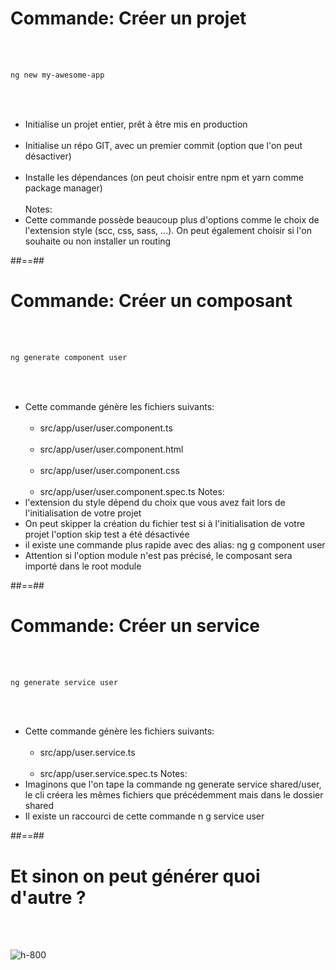 <!-- .slide: class="with-code inconsolata" -->
# Commande: Créer un projet
<br><br>

```sh
ng new my-awesome-app
```
<!-- .element: class="big-code" -->
<br><br>

- Initialise un projet entier, prêt à être mis en production <br><br>
- Initialise un répo GIT, avec un premier commit (option que l'on peut désactiver)<br><br>
- Installe les dépendances (on peut choisir entre npm et yarn comme package manager)<br><br>
Notes:
- Cette commande possède beaucoup plus d'options comme le choix de l'extension style (scc, css, sass, ...). On peut également choisir si l'on souhaite ou non installer un routing

##==##

<!-- .slide: class="with-code inconsolata" -->
# Commande: Créer un composant
<br><br>

```sh
ng generate component user
```
<!-- .element: class="big-code" -->
<br><br>

- Cette commande génère les fichiers suivants:<br><br>
    - src/app/user/user.component.ts<br><br>
    - src/app/user/user.component.html<br><br>
    - src/app/user/user.component.css<br><br>
    - src/app/user/user.component.spec.ts
Notes:
- l'extension du style dépend du choix que vous avez fait lors de l'initialisation de votre projet
- On peut skipper la création du fichier test si à l'initialisation de votre projet l'option skip test a été désactivée
- il existe une commande plus rapide avec des alias: ng g component user
- Attention si l'option module n'est pas précisé, le composant sera importé dans le root module

##==##

<!-- .slide: class="with-code inconsolata" -->
# Commande: Créer un service
<br><br>

```sh
ng generate service user
```
<!-- .element: class="big-code" -->
<br><br>

- Cette commande génère les fichiers suivants:<br><br>
    - src/app/user.service.ts<br><br>
    - src/app/user.service.spec.ts
Notes:
- Imaginons que l'on tape la commande ng generate service shared/user, le cli créera les mêmes fichiers que précédemment mais dans le dossier shared
- Il existe un raccourci de cette commande n g service user

##==##

<!-- .slide: class="full-center"  -->
# Et sinon on peut générer quoi d'autre ? 
<br><br>

![h-800](assets/images/school/cli/generate_helper.png)




